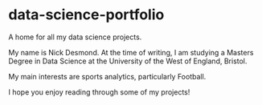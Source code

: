 # data-science-portfolio
A home for all my data science projects.

My name is Nick Desmond. At the time of writing, I am studying a Masters Degree in Data Science at the University of the West of England, Bristol.

My main interests are sports analytics, particularly Football.

I hope you enjoy reading through some of my projects!